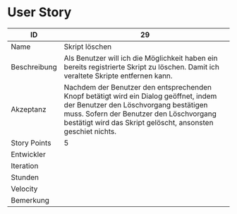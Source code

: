 # User Story

|ID          |29|
|-|-|
|Name        |Skript löschen|
|Beschreibung|Als Benutzer will ich die Möglichkeit haben ein bereits registrierte Skript zu löschen. Damit ich veraltete Skripte entfernen kann.|
|Akzeptanz   |Nachdem der Benutzer den entsprechenden Knopf betätigt wird ein Dialog geöffnet, indem der Benutzer den Löschvorgang bestätigen muss. Sofern der Benutzer den Löschvorgang bestätigt wird das Skript gelöscht, ansonsten geschiet nichts.|
|Story Points|5|
|Entwickler  ||
|Iteration   ||
|Stunden     ||
|Velocity    ||
|Bemerkung   ||
